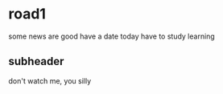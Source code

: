# road1
some news are good 
have a date today
have to study
learning 

## subheader
don't watch me, you silly